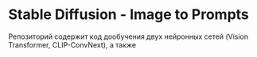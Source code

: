 # Stable Diffusion - Image to Prompts

Репозиторий содержит код дообучения двух нейронных сетей (Vision Transformer, СLIP-ConvNext), а также
